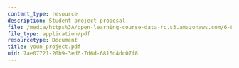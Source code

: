 ```yaml
---
content_type: resource
description: Student project proposal.
file: /media/https%3A/open-learning-course-data-rc.s3.amazonaws.com/6-895-theory-of-parallel-systems-sma-5509-fall-2003/7ae0772120b93ed67d6d6816d4dc07f8_youn_project.pdf
file_type: application/pdf
resourcetype: Document
title: youn_project.pdf
uid: 7ae07721-20b9-3ed6-7d6d-6816d4dc07f8
---
```

